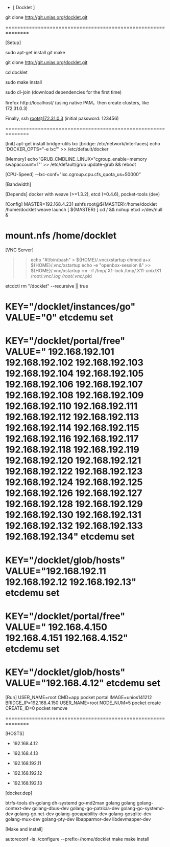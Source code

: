 * [ Docklet ]

git clone http://git.unias.org/docklet.git

==============================================================

[Setup]

sudo apt-get install git make

git clone http://git.unias.org/docklet.git

cd docklet

sudo make install

sudo dl-join (download dependencies for the first time)

firefox http://localhost/ (using native PAM，then create clusters, like 172.31.0.3)

Finally, ssh root@172.31.0.3 (initial password: 123456)

==============================================================

[Init]
apt-get install bridge-utils lxc [bridge: /etc/network/interfaces]
echo 'DOCKER_OPTS="-e lxc"' >> /etc/default/docker

[Memory]
echo 'GRUB_CMDLINE_LINUX="cgroup_enable=memory swapaccount=1"' >> /etc/default/grub
update-grub && reboot

[CPU-Speed]
--lxc-conf="lxc.cgroup.cpu.cfs_quota_us=50000"

[Bandwidth]


[Depends]
docker with weave (>=1.3.2), etcd (=0.4.6), pocket-tools (dev)

[Config]
MASTER=192.168.4.231
sshfs root@${MASTER}:/home/docklet /home/docklet
weave launch [ ${MASTER} ]
cd / && nohup etcd >/dev/null &
# mount.nfs /home/docklet


[VNC Server]

>>	echo "#!/bin/bash" > ${HOME}/.vnc/xstartup
>>	chmod a+x ${HOME}/.vnc/xstartup
>>	echo -e "openbox-session &" >> ${HOME}/.vnc/xstartup
>>	rm -rf /tmp/.X1-lock /tmp/.X11-unix/X1 /root/.vnc/*.log /root/.vnc/*.pid


etcdctl rm "/docklet" --recursive || true
# KEY="/docklet/instances/go" VALUE="0" etcdemu set
# KEY="/docklet/portal/free" VALUE=" 192.168.192.101 192.168.192.102 192.168.192.103 192.168.192.104 192.168.192.105 192.168.192.106 192.168.192.107 192.168.192.108 192.168.192.109 192.168.192.110 192.168.192.111 192.168.192.112 192.168.192.113 192.168.192.114 192.168.192.115 192.168.192.116 192.168.192.117 192.168.192.118 192.168.192.119 192.168.192.120 192.168.192.121 192.168.192.122 192.168.192.123 192.168.192.124 192.168.192.125 192.168.192.126 192.168.192.127 192.168.192.128 192.168.192.129 192.168.192.130 192.168.192.131 192.168.192.132 192.168.192.133 192.168.192.134" etcdemu set

# KEY="/docklet/glob/hosts" VALUE="192.168.192.11 192.168.192.12 192.168.192.13" etcdemu set
# KEY="/docklet/portal/free" VALUE=" 192.168.4.150 192.168.4.151 192.168.4.152" etcdemu set
# KEY="/docklet/glob/hosts" VALUE="192.168.4.12" etcdemu set


[Run]
USER_NAME=root CMD=app pocket portal
IMAGE=unios141212 BRIDGE_IP=192.168.4.150 USER_NAME=root NODE_NUM=5 pocket create
CREATE_ID=0 pocket remove

==============================================================

[HOSTS]

* 192.168.4.12
* 192.168.4.13

* 192.168.192.11
* 192.168.192.12
* 192.168.192.13

[docker.dep]

btrfs-tools dh-golang dh-systemd go-md2man golang golang golang-context-dev golang-dbus-dev golang-go-patricia-dev golang-go-systemd-dev golang-go.net-dev golang-gocapability-dev golang-gosqlite-dev golang-mux-dev golang-pty-dev libapparmor-dev libdevmapper-dev


[Make and install]

autoreconf -is
./configure --prefix=/home/docklet
make
make install
